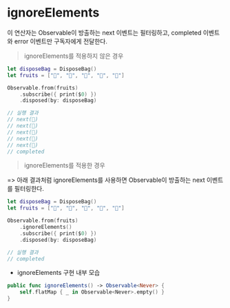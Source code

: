 # ignoreElements 

이 연산자는 Observable이 방출하는 next 이벤트는 필터링하고, completed 이벤트와 error 이벤트만 구독자에게 전달한다. 

> ignoreElements를 적용하지 않은 경우 

```swift
let disposeBag = DisposeBag()
let fruits = ["🍏", "🍎", "🍋", "🍓", "🍇"]

Observable.from(fruits)
    .subscribe({ print($0) })
    .disposed(by: disposeBag)

// 실행 결과
// next(🍏)
// next(🍎)
// next(🍋)
// next(🍓)
// next(🍇)
// completed
```

> ignoreElements를 적용한 경우 

=> 아래 결과처럼 ignoreElements를 사용하면 Observable이 방출하는 next 이벤트를 필터링한다. 

```swift
let disposeBag = DisposeBag()
let fruits = ["🍏", "🍎", "🍋", "🍓", "🍇"]

Observable.from(fruits)
    .ignoreElements()
    .subscribe({ print($0) })
    .disposed(by: disposeBag)

// 실행 결과
// completed
```

* ignoreElements 구현 내부 모습 

```swift
public func ignoreElements() -> Observable<Never> {
    self.flatMap { _ in Observable<Never>.empty() }
}
```
